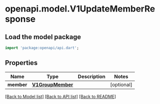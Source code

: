 # openapi.model.V1UpdateMemberResponse

## Load the model package
```dart
import 'package:openapi/api.dart';
```

## Properties
Name | Type | Description | Notes
------------ | ------------- | ------------- | -------------
**member** | [**V1GroupMember**](V1GroupMember.md) |  | [optional] 

[[Back to Model list]](../README.md#documentation-for-models) [[Back to API list]](../README.md#documentation-for-api-endpoints) [[Back to README]](../README.md)


